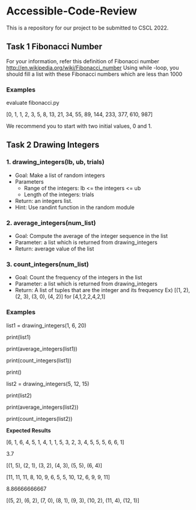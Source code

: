 # Accessible-Code-Review
This is a repository for our project to be submitted to CSCL 2022. 

## Task 1 Fibonacci Number
For your information, refer this definition of Fibonacci number
http://en.wikipedia.org/wiki/Fibonacci_number
Using while -loop, you should fill a list with these Fibonacci numbers
which are less than 1000

### Examples
evaluate fibonacci.py

[0, 1, 1, 2, 3, 5, 8, 13, 21, 34, 55, 89, 144, 233, 377, 610, 987]

We recommend you to start with two initial values, 0 and 1.


## Task 2 Drawing Integers
### 1. drawing_integers(lb, ub, trials)
- Goal: Make a list of random integers
- Parameters
  - Range of the integers: lb <= the integers <= ub
  - Length of the integers: trials
- Return: an integers list.
- Hint: Use randint function in the random module

### 2. average_integers(num_list)
- Goal: Compute the average of the integer sequence in the list
- Parameter: a list which is returned from drawing_integers
- Return: average value of the list

### 3. count_integers(num_list)
- Goal: Count the frequency of the integers in the list
- Parameter: a list which is returned from drawing_integers
- Return: A list of tuples that are the integer and its frequency
Ex) [(1, 2), (2, 3), (3, 0), (4, 2)] for [4,1,2,2,4,2,1]

### Examples
list1 = drawing_integers(1, 6, 20)

print(list1)

print(average_integers(list1))

print(count_integers(list1))

print()

list2 = drawing_integers(5, 12, 15)

print(list2)

print(average_integers(list2))

print(count_integers(list2))

**Expected Results**

[6, 1, 6, 4, 5, 1, 4, 1, 1, 5, 3, 2, 3, 4, 5, 5, 5, 6, 6, 1]

3.7

[(1, 5), (2, 1), (3, 2), (4, 3), (5, 5), (6, 4)]

[11, 11, 11, 8, 10, 9, 6, 5, 5, 10, 12, 6, 9, 9, 11]

8.86666666667

[(5, 2), (6, 2), (7, 0), (8, 1), (9, 3), (10, 2), (11, 4), (12, 1)]
